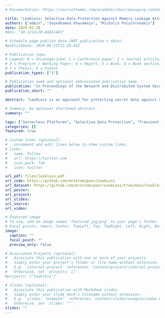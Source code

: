 ```yaml
---
# Documentation: https://sourcethemes.com/academic/docs/managing-content/

title: "LeakLess: Selective Data Protection Against Memory Leakage Attacks for Serverless Platforms"
authors: ["admin", "Seyedhamed Ghavamnia", "Michalis Polychronakis"]
date: 2025-02-28
#doi: "10.1214/20-AOAS1401"

# Schedule page publish date (NOT publication's date).
#publishDate: 2020-06-13T21:28:45Z

# Publication type.
# Legend: 0 = Uncategorized; 1 = Conference paper; 2 = Journal article;
# 3 = Preprint / Working Paper; 4 = Report; 5 = Book; 6 = Book section;
# 7 = Thesis; 8 = Patent
publication_types: ["1"]

# Publication name and optional abbreviated publication name.
publication: "In Proceedings of the Network and Distributed System Security Symposium (NDSS). San Diego, CA"
publication_short: ""

abstract: "LeakLess is an approach for protecting secret data against memory disclosure vulnerabilities and transient execution attacks on serverless computing platforms that use language-level sandboxing to run untrusted code. LeakLess relies on selective in-memory encryption of developer-annotated sensitive data and addresses the limitations of previous selective data protection techniques by combining in-memory encryption with a separate I/O module. This enables the safe transmission of protected data between serverless functions and external hosts. We implemented LeakLess on the Spin serverless platform and evaluated it with real-world serverless applications. Our results demonstrate that LeakLess provides robust protection while incurring only a minor throughput decrease—up to 2.8% when the I/O module runs on a different host than the Spin runtime, and up to 8.5% when it runs on the same host."

# Summary. An optional shortened abstract.
summary: ""

tags: ["Serverless Platforms", "Selective Data Protection", "Transient Execution Attacks", "Memory Disclosure"]
categories: []
featured: true

# Custom links (optional).
#   Uncomment and edit lines below to show custom links.
# links:
# - name: Follow
#   url: https://twitter.com
#   icon_pack: fab
#   icon: twitter

url_pdf: files/leakless.pdf
url_code: https://github.com/mrostamipoor/LeakLess
url_dataset: https://github.com/mrostamipoor/LeakLess/tree/main/leakless-dataset
url_poster:
url_project:
url_slides: 
url_source:
url_video: 

# Featured image
# To use, add an image named `featured.jpg/png` to your page's folder.
# Focal points: Smart, Center, TopLeft, Top, TopRight, Left, Right, BottomLeft, Bottom, BottomRight.
image:
  caption: ""
  focal_point: ""
  preview_only: false

# Associated Projects (optional).
#   Associate this publication with one or more of your projects.
#   Simply enter your project's folder or file name without extension.
#   E.g. `internal-project` references `content/project/internal-project/index.md`.
#   Otherwise, set `projects: []`.
#projects: ["leakless"]

# Slides (optional).
#   Associate this publication with Markdown slides.
#   Simply enter your slide deck's filename without extension.
#   E.g. `slides: "example"` references `content/slides/example/index.md`.
#   Otherwise, set `slides: ""`.
slides: ""
---
```

